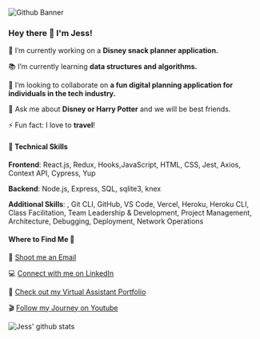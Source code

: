 ![Github Banner](https://user-images.githubusercontent.com/93016877/159138759-a1dad1ad-8d5d-4f3a-a6f0-11f9a89d3b9e.png)

### Hey there 💜 I'm Jess!

 📌 I’m currently working on a **Disney snack planner application.**

 📚️ I’m currently learning **data structures and algorithms.**

 👯 I’m looking to collaborate on **a fun digital planning application for individuals in the tech industry.**

 💬 Ask me about **Disney or Harry Potter** and we will be best friends.

 ⚡️ Fun fact: I love to **travel**!
 
#### 🚀 Technical Skills 
**Frontend**: React.js, Redux, Hooks,JavaScript, HTML, CSS, Jest,  Axios, Context API, Cypress, Yup

**Backend**: Node.js, Express, SQL, sqlite3, knex

**Additional Skills**: , Git CLI, GitHub, VS Code, Vercel, Heroku, Heroku CLI, Class Facilitation, Team Leadership & Development, Project Management, Architecture, Debugging, Deployment, Network Operations

#### Where to Find Me 📍

📩 [Shoot me an Email](JessWillCode@gmail.com)

💻️ [Connect with me on LinkedIn](https://www.linkedin.com/in/jesswillco/)

💼 [Check out my Virtual Assistant Portfolio](https://www.portfolio.jesswillcode.com)

🎬️ [Follow my Journey on Youtube](https://www.youtube.com/channel/UCqwG-EXpSQ9UZ_w6GX6J9Jw)

![Jess' github stats](https://github-readme-stats.vercel.app/api?username=jesswillcode)
